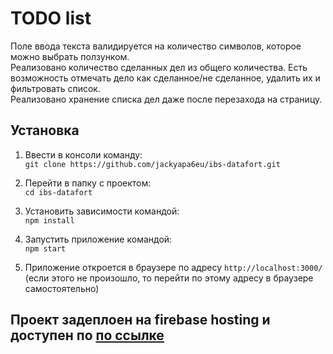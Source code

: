 # TODO list

Поле ввода текста валидируется на количество символов, которое можно выбрать ползунком.  
Реализовано количество сделанных дел из общего количества. Есть возможность отмечать дело как сделанное/не сделанное, удалить их и фильтровать список.  
Реализовано хранение списка дел даже после перезахода на страницу.  

## Установка

1. Ввести в консоли команду:  
`git clone https://github.com/jackyapa6eu/ibs-datafort.git`  

2. Перейти в папку с проектом:  
`cd ibs-datafort`  

3. Установить зависимости командой:  
`npm install`  

4. Запустить приложение командой:  
`npm start`  

5. Приложение откроется в браузере по адресу `http://localhost:3000/` (если этого не произошло, то перейти по этому адресу в браузере самостоятельно)  
  
  
## Проект задеплоен на firebase hosting и доступен по [по ссылке](https://ibs-datafort.web.app/)
